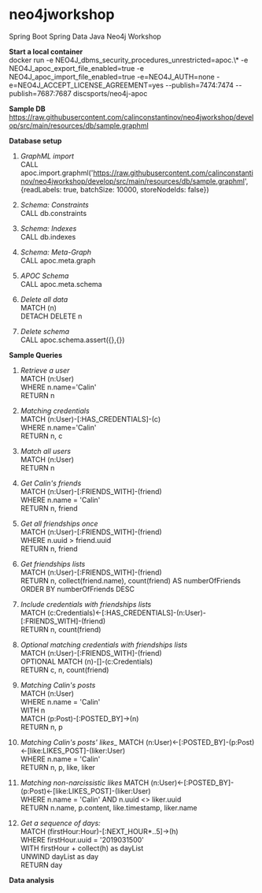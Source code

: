 # neo4jworkshop

Spring Boot Spring Data Java Neo4j Workshop

**Start a local container**  
docker run -e NEO4J_dbms_security_procedures_unrestricted=apoc.\\\* -e NEO4J_apoc_export_file_enabled=true -e NEO4J_apoc_import_file_enabled=true -e=NEO4J_AUTH=none -e=NEO4J_ACCEPT_LICENSE_AGREEMENT=yes --publish=7474:7474 --publish=7687:7687 discsports/neo4j-apoc

**Sample DB**
https://raw.githubusercontent.com/calinconstantinov/neo4jworkshop/develop/src/main/resources/db/sample.graphml

**Database setup**
1. _GraphML import_  
CALL apoc.import.graphml('https://raw.githubusercontent.com/calinconstantinov/neo4jworkshop/develop/src/main/resources/db/sample.graphml', {readLabels: true, batchSize: 10000, storeNodeIds: false}) 

2. _Schema: Constraints_  
CALL db.constraints

3. _Schema: Indexes_  
CALL db.indexes

4. _Schema: Meta-Graph_  
CALL apoc.meta.graph 

5. _APOC Schema_  
CALL apoc.meta.schema

6. _Delete all data_  
MATCH (n)   
DETACH DELETE n 

7. _Delete schema_  
CALL apoc.schema.assert({},{}) 

**Sample Queries**
1. _Retrieve a user_  
MATCH (n:User)  
WHERE n.name='Calin'  
RETURN n 

2. _Matching credentials_  
MATCH (n:User)-[:HAS_CREDENTIALS]-(c)  
WHERE n.name='Calin'  
RETURN n, c

3. _Match all users_  
MATCH (n:User)  
RETURN n

4. _Get Calin's friends_  
MATCH (n:User)-[:FRIENDS_WITH]-(friend)  
WHERE n.name = 'Calin'  
RETURN n, friend

5. _Get all friendships once_  
MATCH (n:User)-[:FRIENDS_WITH]-(friend)  
WHERE n.uuid > friend.uuid  
RETURN n, friend

6. _Get friendships lists_  
MATCH (n:User)-[:FRIENDS_WITH]-(friend)  
RETURN n, collect(friend.name), count(friend) AS numberOfFriends  
ORDER BY numberOfFriends DESC

7. _Include credentials with friendships lists_  
MATCH (c:Credentials)<-[:HAS_CREDENTIALS]-(n:User)-[:FRIENDS_WITH]-(friend)  
RETURN n, count(friend)

8. _Optional matching credentials with friendships lists_  
MATCH (n:User)-[:FRIENDS_WITH]-(friend)  
OPTIONAL MATCH (n)-[]-(c:Credentials)  
RETURN c, n, count(friend)  

9. _Matching Calin's posts_  
MATCH (n:User)  
WHERE n.name = 'Calin'  
WITH n  
MATCH (p:Post)-[:POSTED_BY]->(n)  
RETURN n, p

10. _Matching Calin's posts' likes__
MATCH (n:User)<-[:POSTED_BY]-(p:Post)<-[like:LIKES_POST]-(liker:User)  
WHERE n.name = 'Calin'  
RETURN n, p, like, liker

11. _Matching non-narcissistic likes_
MATCH (n:User)<-[:POSTED_BY]-(p:Post)<-[like:LIKES_POST]-(liker:User)  
WHERE n.name = 'Calin' AND n.uuid <> liker.uuid  
RETURN n.name, p.content, like.timestamp, liker.name

20. _Get a sequence of days:_  
MATCH (firstHour:Hour)-[:NEXT_HOUR*..5]->(h)  
WHERE firstHour.uuid = '2019031500'  
WITH firstHour + collect(h) as dayList  
UNWIND dayList as day  
RETURN day

**Data analysis**
